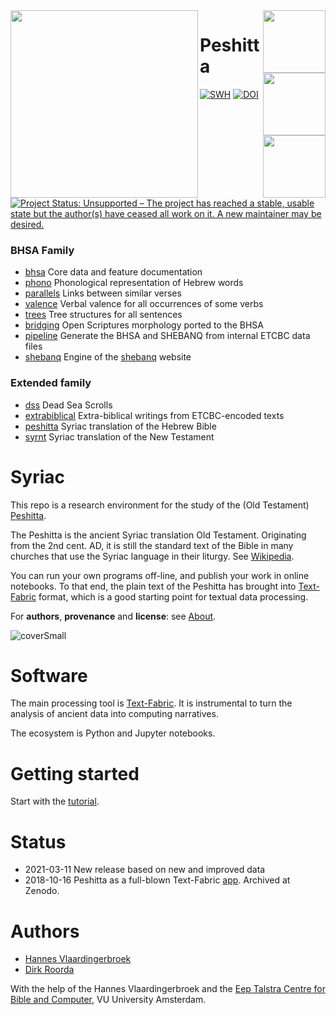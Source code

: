<div>
<img src="docs/images/logo.png" align="left" width="300"/>
<img src="docs/images/etcbc.png" align="right" width="100"/>
<img src="docs/images/tf.png" align="right" width="100"/>
<img src="docs/images/dans.png" align="right" width="100"/>
</div>

# Peshitta

[![SWH](https://archive.softwareheritage.org/badge/origin/https://github.com/ETCBC/peshitta/)](https://archive.softwareheritage.org/browse/origin/https://github.com/ETCBC/peshitta/)
[![DOI](https://zenodo.org/badge/153227276.svg)](https://doi.org/10.5281/zenodo.1463675)
[![Project Status: Unsupported – The project has reached a stable, usable state but the author(s) have ceased all work on it. A new maintainer may be desired.](https://www.repostatus.org/badges/latest/unsupported.svg)](https://www.repostatus.org/#unsupported)

### BHSA Family

* [bhsa](https://github.com/etcbc/bhsa) Core data and feature documentation
* [phono](https://github.com/etcbc/phono) Phonological representation of Hebrew words
* [parallels](https://github.com/etcbc/parallels) Links between similar verses
* [valence](https://github.com/etcbc/valence) Verbal valence for all occurrences
  of some verbs
* [trees](https://github.com/etcbc/trees) Tree structures for all sentences
* [bridging](https://github.com/etcbc/bridging) Open Scriptures morphology
  ported to the BHSA
* [pipeline](https://github.com/etcbc/pipeline) Generate the BHSA and SHEBANQ
  from internal ETCBC data files
* [shebanq](https://github.com/etcbc/shebanq) Engine of the
  [shebanq](https://shebanq.ancient-data.org) website

### Extended family

* [dss](https://github.com/etcbc/dss) Dead Sea Scrolls
* [extrabiblical](https://github.com/etcbc/extrabiblical)
  Extra-biblical writings from ETCBC-encoded texts
* [peshitta](https://github.com/etcbc/peshitta)
  Syriac translation of the Hebrew Bible
* [syrnt](https://github.com/etcbc/syrnt)
  Syriac translation of the New Testament

# Syriac

This repo is a research environment for the study of the (Old Testament)
[Peshitta](https://en.wikipedia.org/wiki/Peshitta).

The Peshitta is the ancient Syriac translation Old Testament.
Originating from the 2nd cent. AD, it is still the standard text of the Bible in many churches
that use the Syriac language in their liturgy.
See [Wikipedia](https://en.wikipedia.org/wiki/Peshitta).
  
You can run your own programs off-line, and publish your work in online notebooks.
To that end, the plain text of the Peshitta has brought into
[Text-Fabric](https://annotation.github.io/text-fabric/tf/about/fileformats.html)
format, which is a good starting point for textual data processing.

For **authors**, **provenance** and **license**: see [About](docs/about.md).

![coverSmall](docs/images/peshittaPageSmall.jpg)

# Software

The main processing tool is [Text-Fabric](docs/textfabric.md). It is instrumental to
turn the analysis of ancient data into computing narratives.

The ecosystem is Python and Jupyter notebooks.

# Getting started

Start with the
[tutorial](https://nbviewer.jupyter.org/github/etcbc/peshitta/blob/master/tutorial/start.ipynb).

# Status

*   2021-03-11 New release based on new and improved data
*   2018-10-16 Peshitta as a full-blown Text-Fabric [app](https://annotation.github.io/text-fabric/tf/about/use.html).
    Archived at Zenodo.

# Authors

*   [Hannes Vlaardingerbroek](https://leidenuniv.academia.edu/hvlaardingerbroek)
*   [Dirk Roorda](https://github.com/dirkroorda)

With the help of the Hannes Vlaardingerbroek and the 
[Eep Talstra Centre for Bible and Computer](http://etcbc.nl), VU University Amsterdam.
